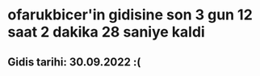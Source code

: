 # ofarukbicer'in gidisine son 3 gun 12 saat 2 dakika 28 saniye kaldi

## Gidis tarihi: 30.09.2022 :(